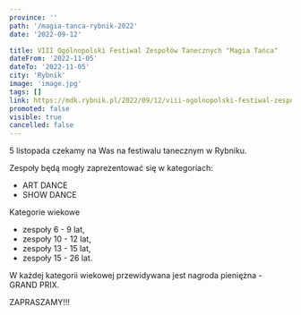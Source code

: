```yaml
---
province: ''
path: '/magia-tanca-rybnik-2022'
date: '2022-09-12'

title: VIII Ogólnopolski Festiwal Zespołów Tanecznych "Magia Tańca"
dateFrom: '2022-11-05'
dateTo: '2022-11-05'
city: 'Rybnik'
image: 'image.jpg'
tags: []
link: https://mdk.rybnik.pl/2022/09/12/viii-ogolnopolski-festiwal-zespolo-tanecznych-magia-tanca-2022/
promoted: false
visible: true
cancelled: false
---
```

5 listopada czekamy na Was na festiwalu tanecznym w Rybniku.

Zespoły będą mogły zaprezentować się w kategoriach:
- ART DANCE
- SHOW DANCE

Kategorie wiekowe
- zespoły 6 - 9 lat,
- zespoły 10 - 12 lat,
- zespoły 13 - 15 lat,
- zespoły 15 - 26 lat.

W każdej kategorii wiekowej przewidywana jest nagroda pieniężna - GRAND PRIX.

ZAPRASZAMY!!!
